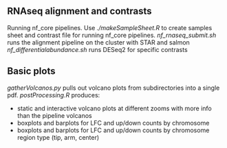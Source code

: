 ## RNAseq alignment and contrasts
Running nf_core pipelines.
Use _./makeSampleSheet.R_ to create samples sheet and contrast file for running nf_core pipelines.
_nf_rnaseq_submit.sh_ runs the alignment pipeline on the cluster with STAR and salmon
_nf_differentialabundance.sh_ runs DESeq2 for specific contrasts

## Basic plots
_gatherVolcanos.py_ pulls out volcano plots from subdirectories into a single pdf.
_postProcessing.R_ produces: 
- static and interactive volcano plots at different zooms with more info than the pipeline volcanos
- boxplots and barplots for LFC and up/down counts by chromosome
- boxplots and barplots for LFC and up/down counts by chromosome region type (tip, arm, center)
